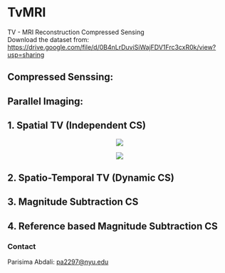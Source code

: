 # TvMRI
TV - MRI Reconstruction Compressed Sensing \
Download the dataset from: https://drive.google.com/file/d/0B4nLrDuviSiWajFDV1Frc3cxR0k/view?usp=sharing

## Compressed Senssing: 
## Parallel Imaging: 

## 1. Spatial TV (Independent CS)
<p align="center">
  <img src="https://latex.codecogs.com/svg.latex?\color{white}\min_{x}%20\quad%20\frac{1}{2}\left\|y-MFx\right\|_{2}^{2}+\lambda\left\|Dx\right\|_{1}" />
</p>

<p align="center">
  <img src="https://latex.codecogs.com/svg.latex?\color{white}\min_{x}%20f(Dx)%20+%20g(x)" />
</p>


## 2. Spatio-Temporal TV (Dynamic CS)
## 3. Magnitude Subtraction CS
## 4. Reference based Magnitude Subtraction CS

### Contact
Parisima Abdali: [pa2297@nyu.edu](mailto:pa2297@nyu.edu)
